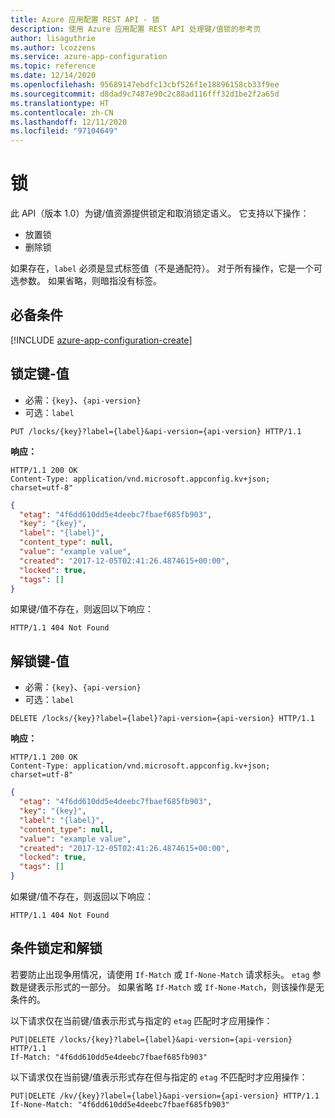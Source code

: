 ```yaml
---
title: Azure 应用配置 REST API - 锁
description: 使用 Azure 应用配置 REST API 处理键/值锁的参考页
author: lisaguthrie
ms.author: lcozzens
ms.service: azure-app-configuration
ms.topic: reference
ms.date: 12/14/2020
ms.openlocfilehash: 95689147ebdfc13cbf526f1e18896158cb33f9ee
ms.sourcegitcommit: d8dad9c7487e90c2c88ad116fff32d1be2f2a65d
ms.translationtype: HT
ms.contentlocale: zh-CN
ms.lasthandoff: 12/11/2020
ms.locfileid: "97104649"
---
```

# <a name="locks"></a>锁

此 API（版本 1.0）为键/值资源提供锁定和取消锁定语义。 它支持以下操作：

- 放置锁
- 删除锁

如果存在，`label` 必须是显式标签值（不是通配符）。 对于所有操作，它是一个可选参数。 如果省略，则暗指没有标签。

## <a name="prerequisites"></a>必备条件

[!INCLUDE [azure-app-configuration-create](../../includes/azure-app-configuration-rest-api-prereqs.md)]

## <a name="lock-key-value"></a>锁定键-值

- 必需：``{key}``、``{api-version}``  
- 可选：``label``

```http
PUT /locks/{key}?label={label}&api-version={api-version} HTTP/1.1
```

**响应：**

```http
HTTP/1.1 200 OK
Content-Type: application/vnd.microsoft.appconfig.kv+json; charset=utf-8"
```

```json
{
  "etag": "4f6dd610dd5e4deebc7fbaef685fb903",
  "key": "{key}",
  "label": "{label}",
  "content_type": null,
  "value": "example value",
  "created": "2017-12-05T02:41:26.4874615+00:00",
  "locked": true,
  "tags": []
}
```

如果键/值不存在，则返回以下响应：

```http
HTTP/1.1 404 Not Found
```

## <a name="unlock-key-value"></a>解锁键-值

- 必需：``{key}``、``{api-version}``  
- 可选：``label``

```http
DELETE /locks/{key}?label={label}?api-version={api-version} HTTP/1.1
```

**响应：**

```http
HTTP/1.1 200 OK
Content-Type: application/vnd.microsoft.appconfig.kv+json; charset=utf-8"
```

```json
{
  "etag": "4f6dd610dd5e4deebc7fbaef685fb903",
  "key": "{key}",
  "label": "{label}",
  "content_type": null,
  "value": "example value",
  "created": "2017-12-05T02:41:26.4874615+00:00",
  "locked": true,
  "tags": []
}
```

如果键/值不存在，则返回以下响应：

```http
HTTP/1.1 404 Not Found
```

## <a name="conditional-lock-and-unlock"></a>条件锁定和解锁

若要防止出现争用情况，请使用 `If-Match` 或 `If-None-Match` 请求标头。 `etag` 参数是键表示形式的一部分。 如果省略 `If-Match` 或 `If-None-Match`，则该操作是无条件的。

以下请求仅在当前键/值表示形式与指定的 `etag` 匹配时才应用操作：

```http
PUT|DELETE /locks/{key}?label={label}&api-version={api-version} HTTP/1.1
If-Match: "4f6dd610dd5e4deebc7fbaef685fb903"
```

以下请求仅在当前键/值表示形式存在但与指定的 `etag` 不匹配时才应用操作：

```http
PUT|DELETE /kv/{key}?label={label}&api-version={api-version} HTTP/1.1
If-None-Match: "4f6dd610dd5e4deebc7fbaef685fb903"
```
